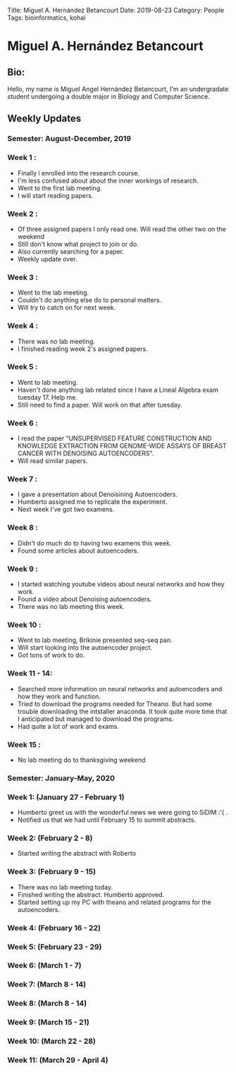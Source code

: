 Title: Miguel A. Hernández Betancourt 
Date: 2019-08-23
Category: People
Tags: bioinformatics, kohai 

# Miguel A. Hernández Betancourt

## Bio:

Hello, my name is Miguel Angel Hernández Betancourt, I'm an undergradate student undergoing a double major
in Biology and Computer Science. 

## Weekly Updates

### Semester: August-December, 2019

### Week 1 : 

- Finally i enrolled into the research course.
- I'm less confused about about the inner workings of research.
- Went to the first lab meeting.
- I will start reading papers.

### Week 2 : 

- Of three assigned papers I only read one. Will read the other two on the weekend
- Still don't know what project to join or do.
- Also currently searching for a paper. 
- Weekly update over. 

### Week 3 :

- Went to the lab meeting.
- Couldn't do anything else do to personal matters.
- Will try to catch on for next week. 

### Week 4 :

- There was no lab meeting.
- I finished reading week 2's assigned papers. 

### Week 5 :

- Went to lab meeting. 
- Haven't done anything lab related since I have a Lineal Algebra exam tuesday 17. Help me.
- Still need to find a paper. Will work on that after tuesday.  

### Week 6 : 

- I read the paper "UNSUPERVISED FEATURE CONSTRUCTION AND KNOWLEDGE EXTRACTION FROM GENOME-WIDE ASSAYS OF BREAST CANCER WITH DENOISING AUTOENCODERS".
- Will read similar papers.

### Week 7 :
- I gave a presentation about Denoisining Autoencoders.
- Humberto assigned me to replicate the experiment.
- Next week I've got two examens. 

### Week 8 :
- Didn't do much do to having two examens this week. 
- Found some articles about autoencoders. 

### Week 9 :
- I started watching youtube videos about neural networks and how they work.
- Found a video about Denoising autoencoders.
- There was no lab meeting this week. 

### Week 10 :
- Went to lab meeting, Brikinie presented seq-seq pan.
- Will start looking into the autoencoder project. 
- Got tons of work to do. 

### Week 11 \- 14:
- Searched more information on neural networks and autoencoders and how they work and function.
- Tried to download the programs needed for Theano. But had some trouble downloading the intstaller anaconda. It took quite more time that I anticipated but managed to download the programs.
- Had quite a lot of work and exams.

### Week 15 :
- No lab meeting do to thanksgiving weekend 


### Semester: January-May, 2020

### Week 1: (January 27 - February 1)
- Humberto greet us with the wonderful news we were going to SiDIM :'( .
- Notified us that we had until February 15 to summit abstracts.

### Week 2: (February 2 - 8)
- Started writing the abstract with Roberto

### Week 3: (February 9 - 15)
- There was no lab meeting today.
- Finished writing the abstract. Humberto approved.
- Started setting up my PC with theano and related programs for the autoencoders. 

### Week 4: (February 16 - 22)

### Week 5: (February 23 - 29)

### Week 6: (March 1 - 7)

### Week 7: (March 8 - 14)

### Week 8: (March 8 - 14)

### Week 9: (March 15 - 21)

### Week 10: (March 22 - 28)

### Week 11: (March 29 - April 4)
